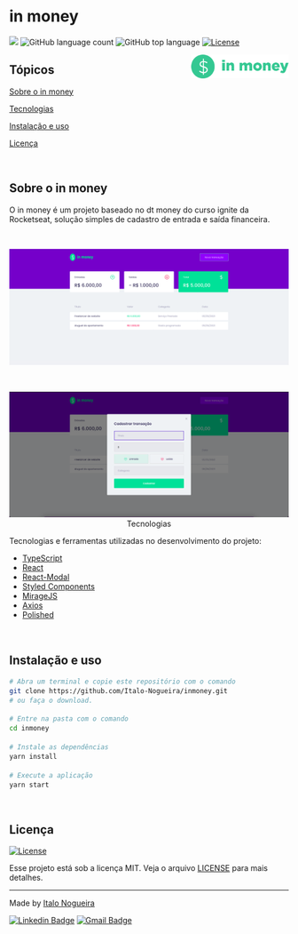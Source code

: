 # in money

<p>
  <img src="https://img.shields.io/badge/made%20by-ITALO%20NOGUEIRA-5429CC?style=flat-square">
  <img alt="GitHub language count" src="https://img.shields.io/github/languages/count/italo-nogueira/inmoney?logoColor=%235429CC&style=flat-square">
  <img alt="GitHub top language" src="https://img.shields.io/github/languages/top/italo-nogueira/inmoney?color=%235429CC&style=flat-square">
  <a href="https://opensource.org/licenses/MIT">
    <img alt="License" src="https://img.shields.io/badge/license-MIT-5429CC?style=flat-square">
  </a>
  
</p>

<img align="right" src="src/assets/logo.png" width="35%" alt="in money">

## Tópicos 

[Sobre o in money](#sobre-o-in-money)

[Tecnologias](#tecnologias)

[Instalação e uso](#instalação-e-uso)

[Licença](#licença)

<br>

## Sobre o in money

O in money é um projeto baseado no dt money do curso ignite da Rocketseat, solução simples de cadastro de entrada e saída financeira.

<br>

<p align="center">
  <img src=".github/cover.png" alt="Página inicial">
</p>

<br>

<p align="center">
  <img src=".github/cover1.png" alt="Modal>
</p>

## Tecnologias

Tecnologias e ferramentas utilizadas no desenvolvimento do projeto:

- [TypeScript](https://www.typescriptlang.org/)
- [React](https://reactjs.org/)
- [React-Modal](https://github.com/reactjs/react-modal)
- [Styled Components](https://styled-components.com/)
- [MirageJS](https://miragejs.com/)
- [Axios](https://github.com/axios/axios)
- [Polished](https://polished.js.org/)

<br>

## Instalação e uso

```bash
# Abra um terminal e copie este repositório com o comando
git clone https://github.com/Italo-Nogueira/inmoney.git
# ou faça o download.

# Entre na pasta com o comando 
cd inmoney

# Instale as dependências
yarn install

# Execute a aplicação
yarn start
```

<br>


## Licença
<a href="https://opensource.org/licenses/MIT">
    <img alt="License" src="https://img.shields.io/badge/license-MIT-5429CC?style=flat-square">
</a>

<br>

Esse projeto está sob a licença MIT. Veja o arquivo [LICENSE](/LICENSE) para mais detalhes.

---

Made by [Italo Nogueira](https://github.com/italo-nogueira)

[![Linkedin Badge](https://img.shields.io/badge/-Italo%20Nogueira-5429CC?style=flat-square&logo=Linkedin&logoColor=white&link=https://www.linkedin.com/in/italo-nogueira-perfil//)](https://www.linkedin.com/in/italo-nogueira-perfil//) 
[![Gmail Badge](https://img.shields.io/badge/-italogdm@gmail.com-5429CC?style=flat-square&logo=Gmail&logoColor=white&link=mailto:italogdm@gmail.com)](mailto:italogdm@gmail.com)
